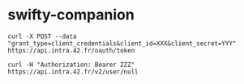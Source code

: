 # swifty-companion

`curl -X POST --data "grant_type=client_credentials&client_id=XXX&client_secret=YYY" https://api.intra.42.fr/oauth/token`


`curl -H "Authorization: Bearer ZZZ" https://api.intra.42.fr/v2/user/null`
